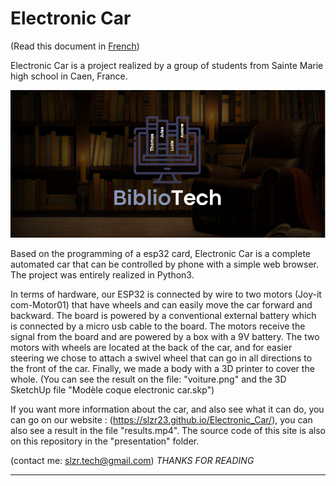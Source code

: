 # Electronic Car
(Read this document in [French](README_fr.md))

Electronic Car is a project realized by a group of students from Sainte Marie high school in Caen, France. 

<p align="center">
  <img src="https://github.com/StMa-Info-Tech/BIBLIOTECH/blob/main/img_readme/fond.PNG" alt="Sublime's custom image"/>
</p>

Based on the programming of a esp32 card, Electronic Car is a complete automated car that can be controlled by phone with a simple web browser. The project was entirely realized in Python3.

In terms of hardware, our ESP32 is connected by wire to two motors (Joy-it com-Motor01) that have wheels and can easily move the car forward and backward. 
The board is powered by a conventional external battery which is connected by a micro usb cable to the board. The motors receive the signal from the board and are powered by a box with a 9V battery. The two motors with wheels are located at the back of the car, and for easier steering we chose to attach a swivel wheel that can go in all directions to the front of the car. Finally, we made a body with a 3D printer to cover the whole. (You can see the result on the file: "voiture.png" and the 3D SketchUp file "Modèle coque electronic car.skp") 

If you want more information about the car, and also see what it can do, you can go on our website : (https://slzr23.github.io/Electronic_Car/), you can also see a result in the file "results.mp4".
The source code of this site is also on this repository in the "presentation" folder. 

(contact me: slzr.tech@gmail.com)
*THANKS FOR READING*  

-------------------------------------------------------------------------------------------------------------------------------------------------------------------  
